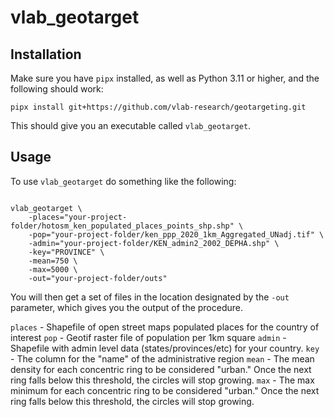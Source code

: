 # vlab_geotarget

## Installation

Make sure you have `pipx` installed, as well as Python 3.11 or higher, and the following should work:

``` shell
pipx install git+https://github.com/vlab-research/geotargeting.git
```

This should give you an executable called `vlab_geotarget`.

## Usage


To use `vlab_geotarget` do something like the following:

``` shell

vlab_geotarget \
    -places="your-project-folder/hotosm_ken_populated_places_points_shp.shp" \
    -pop="your-project-folder/ken_ppp_2020_1km_Aggregated_UNadj.tif" \
    -admin="your-project-folder/KEN_admin2_2002_DEPHA.shp" \
    -key="PROVINCE" \
    -mean=750 \
    -max=5000 \
    -out="your-project-folder/outs"
```

You will then get a set of files in the location designated by the `-out` parameter, which gives you the output of the procedure.

`places` - Shapefile of open street maps populated places for the country of interest
`pop` - Geotif raster file of population per 1km square
`admin` - Shapefile with admin level data (states/provinces/etc) for your country.
`key` - The column for the "name" of the administrative region
`mean` - The mean density for each concentric ring to be considered "urban." Once the next ring falls below this threshold, the circles will stop growing.
`max` - The max minimum for each concentric ring to be considered "urban." Once the next ring falls below this threshold, the circles will stop growing.
